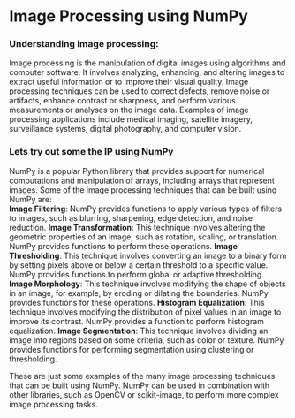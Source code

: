 # Image Processing using NumPy

### Understanding image processing:
Image processing is the manipulation of digital images using algorithms and computer software. It involves analyzing, enhancing, and altering images to extract useful information or to improve their visual quality. Image processing techniques can be used to correct defects, remove noise or artifacts, enhance contrast or sharpness, and perform various measurements or analyses on the image data. Examples of image processing applications include medical imaging, satellite imagery, surveillance systems, digital photography, and computer vision.

### Lets try out some the IP using NumPy

NumPy is a popular Python library that provides support for numerical computations and manipulation of arrays, including arrays that represent images. Some of the image processing techniques that can be built using NumPy are:   
      **Image Filtering**: NumPy provides functions to apply various types of filters to images, such as blurring, sharpening, edge detection, and noise reduction.
      **Image Transformation**: This technique involves altering the geometric properties of an image, such as rotation, scaling, or translation. NumPy provides functions to perform these operations.
      **Image Thresholding**: This technique involves converting an image to a binary form by setting pixels above or below a certain threshold to a specific value. NumPy provides functions to perform global or adaptive thresholding.    
      **Image Morphology**: This technique involves modifying the shape of objects in an image, for example, by eroding or dilating the boundaries. NumPy provides functions for these operations.
      **Histogram Equalization**: This technique involves modifying the distribution of pixel values in an image to improve its contrast. NumPy provides a function to perform histogram equalization.
      **Image Segmentation**: This technique involves dividing an image into regions based on some criteria, such as color or texture. NumPy provides functions for performing segmentation using clustering or thresholding.

These are just some examples of the many image processing techniques that can be built using NumPy. NumPy can be used in combination with other libraries, such as OpenCV or scikit-image, to perform more complex image processing tasks.
